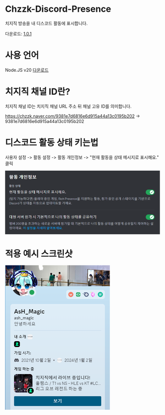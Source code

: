 # Chzzk-Discord-Presence
치지직 방송을 내 디스코드 활동에 표시합니다.

다운로드: [1.0.1](https://github.com/AsHMagic/Chzzk-Discord-Presence/releases/tag/1.0.1)
# 사용 언어
Node.JS v20 [다운로드](https://nodejs.org/dist/v20.11.1/node-v20.11.1-x64.msi)
# 치지직 채널 ID란?
치지직 채널 ID는 치지직 채널 URL 주소 뒤 채널 고유 ID를 의미합니다. 

https://chzzk.naver.com/9381e7d6816e6d915a44a13c0195b202 -> 9381e7d6816e6d915a44a13c0195b202
# 디스코드 활동 상태 키는법
사용자 설정 -> 활동 설정 -> 활동 개인정보 -> "현재 활동을 상태 메시지로 표시해요." 클릭

<img src="https://github.com/AsHMagic/Chzzk-Discord-Presence/blob/main/images/discord-presence-setting.png"></img>
# 적용 예시 스크린샷
<img src="https://github.com/AsHMagic/Chzzk-Discord-Presence/blob/main/images/example.png"></img>

